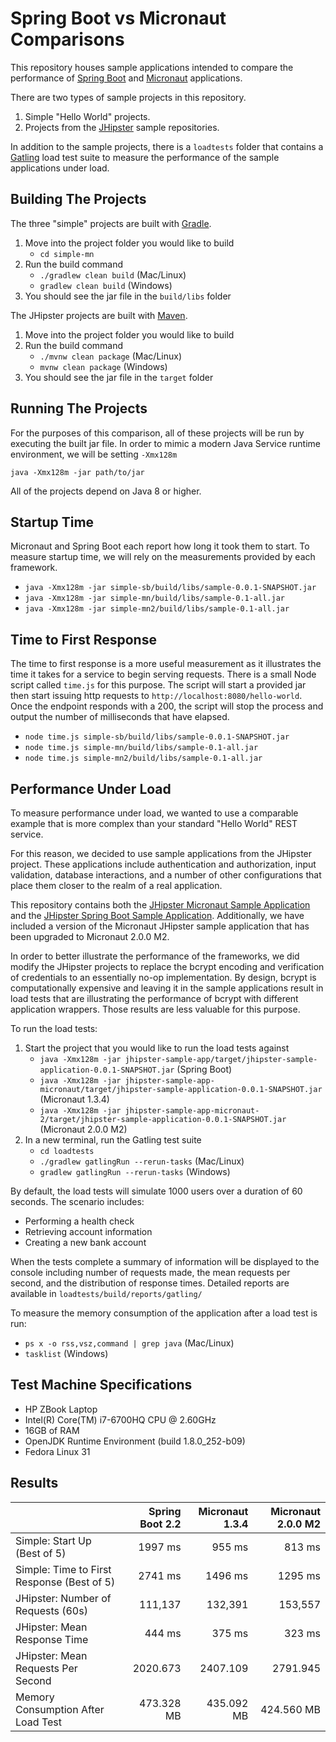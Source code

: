 # Spring Boot vs Micronaut Comparisons

This repository houses sample applications intended to compare the performance of [Spring Boot](https://spring.io/projects/spring-boot) and [Micronaut](https://micronaut.io) applications.

There are two types of sample projects in this repository.
  1. Simple "Hello World" projects.
  2. Projects from the [JHipster](https://www.jhipster.tech/) sample repositories.

In addition to the sample projects, there is a `loadtests` folder that contains a [Gatling](https://gatling.io) load test suite to measure the performance of the sample applications under load.

## Building The Projects

The three "simple" projects are built with [Gradle](https://gradle.org/).

1. Move into the project folder you would like to build
    + `cd simple-mn`
2. Run the build command
    + `./gradlew clean build` (Mac/Linux)
    + `gradlew clean build` (Windows)
  3. You should see the jar file in the `build/libs` folder

The JHipster projects are built with [Maven](https://maven.apache.org/).

1. Move into the project folder you would like to build
2. Run the build command
    + `./mvnw clean package` (Mac/Linux)
    + `mvnw clean package` (Windows)
3. You should see the jar file in the `target` folder

## Running The Projects

For the purposes of this comparison, all of these projects will be run by executing the built jar file.
In order to mimic a modern Java Service runtime environment, we will be setting `-Xmx128m`

`java -Xmx128m -jar path/to/jar`

All of the projects depend on Java 8 or higher.

## Startup Time

Micronaut and Spring Boot each report how long it took them to start.  To measure startup time, we will rely on the measurements provided by each framework.

+ `java -Xmx128m -jar simple-sb/build/libs/sample-0.0.1-SNAPSHOT.jar`
+ `java -Xmx128m -jar simple-mn/build/libs/sample-0.1-all.jar`
+ `java -Xmx128m -jar simple-mn2/build/libs/sample-0.1-all.jar`

## Time to First Response

The time to first response is a more useful measurement as it illustrates the time it takes for a service to begin serving requests.
There is a small Node script called `time.js` for this purpose.  The script will start a provided jar then start issuing http requests to `http://localhost:8080/hello-world`.  Once the endpoint responds with a 200, the script will stop the process and output the number of milliseconds that have elapsed.

+ `node time.js simple-sb/build/libs/sample-0.0.1-SNAPSHOT.jar`
+ `node time.js simple-mn/build/libs/sample-0.1-all.jar`
+ `node time.js simple-mn2/build/libs/sample-0.1-all.jar`

## Performance Under Load

To measure performance under load, we wanted to use a comparable example that is more complex than your standard "Hello World" REST service.

For this reason, we decided to use sample applications from the JHipster project.  These applications include authentication and authorization, input validation, database interactions, and a number of other configurations that place them closer to the realm of a real application.

This repository contains both the [JHipster Micronaut Sample Application](https://github.com/jhipster/jhipster-sample-app-micronaut) and the [JHipster Spring Boot Sample Application](https://github.com/jhipster/jhipster-sample-app).  Additionally, we have included a version of the Micronaut JHipster sample application that has been upgraded to Micronaut 2.0.0 M2.

In order to better illustrate the performance of the frameworks, we did modify the JHipster projects to replace the bcrypt encoding and verification of credentials to an essentially no-op implementation.  By design, bcrypt is computationally expensive and leaving it in the sample applications result in load tests that are illustrating the performance of bcrypt with different application wrappers.  Those results are less valuable for this purpose.

To run the load tests:

1. Start the project that you would like to run the load tests against
    + `java -Xmx128m -jar jhipster-sample-app/target/jhipster-sample-application-0.0.1-SNAPSHOT.jar` (Spring Boot)
    + `java -Xmx128m -jar jhipster-sample-app-micronaut/target/jhipster-sample-application-0.0.1-SNAPSHOT.jar` (Micronaut 1.3.4)
    + `java -Xmx128m -jar jhipster-sample-app-micronaut-2/target/jhipster-sample-application-0.0.1-SNAPSHOT.jar` (Micronaut 2.0.0 M2)
2. In a new terminal, run the Gatling test suite
    + `cd loadtests`
    + `./gradlew gatlingRun --rerun-tasks` (Mac/Linux)
    + `gradlew gatlingRun --rerun-tasks` (Windows)

By default, the load tests will simulate 1000 users over a duration of 60 seconds.  The scenario includes:
  + Performing a health check
  + Retrieving account information
  + Creating a new bank account

When the tests complete a summary of information will be displayed to the console including number of requests made, the mean requests per second, and the distribution of response times.  Detailed reports are available in `loadtests/build/reports/gatling/`

To measure the memory consumption of the application after a load test is run:
  + `ps x -o rss,vsz,command | grep java` (Mac/Linux)
  + `tasklist` (Windows)

## Test Machine Specifications
  + HP ZBook Laptop
  + Intel(R) Core(TM) i7-6700HQ CPU @ 2.60GHz
  + 16GB of RAM
  + OpenJDK Runtime Environment (build 1.8.0_252-b09)
  + Fedora Linux 31

## Results

|                                            | Spring Boot 2.2 | Micronaut 1.3.4 | Micronaut 2.0.0 M2 |
|:-------------------------------------------|----------------:|----------------:|-------------------:|
| Simple: Start Up (Best of 5)               | 1997 ms         | 955 ms          | 813 ms             |
| Simple: Time to First Response (Best of 5) | 2741 ms         | 1496 ms         | 1295 ms            |
| JHipster: Number of Requests (60s)         | 111,137         | 132,391         | 153,557            |
| JHipster: Mean Response Time               | 444 ms          | 375 ms          | 323 ms             |
| JHipster: Mean Requests Per Second         | 2020.673        | 2407.109        | 2791.945           |
| Memory Consumption After Load Test         | 473.328 MB      | 435.092 MB      | 424.560 MB         |
